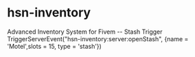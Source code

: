 # hsn-inventory
Advanced Inventory System for Fivem
-- Stash Trigger
TriggerServerEvent("hsn-inventory:server:openStash", {name = 'Motel',slots = 15, type = 'stash'})
